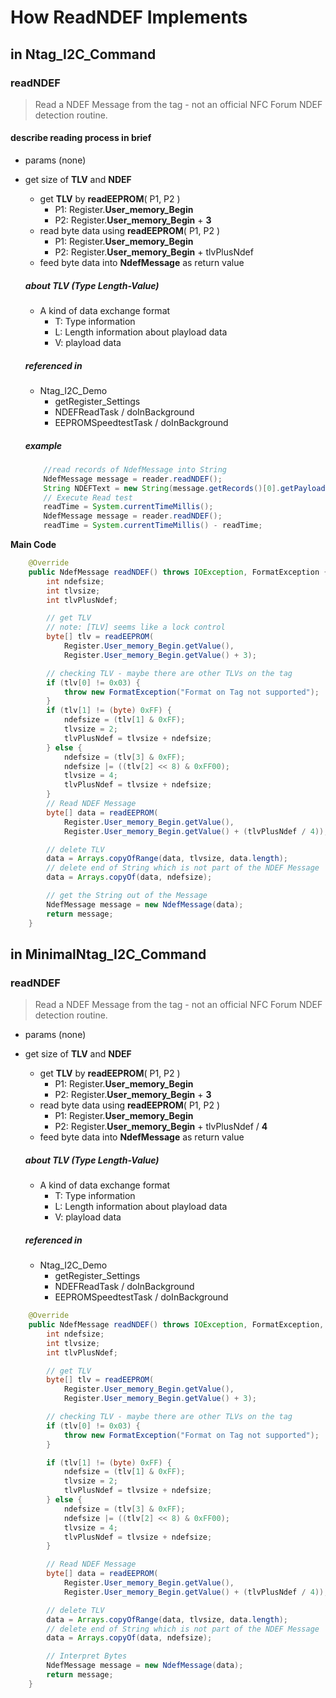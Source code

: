 


#  How ReadNDEF Implements

## in Ntag_I2C_Command
### readNDEF
> Read a NDEF Message from the tag - not an official NFC Forum NDEF detection routine.
#### describe reading process in brief
- params (none) 
- get size of **TLV** and **NDEF**
	- get **TLV** by **readEEPROM**( P1, P2 )
		- P1: Register.**User_memory_Begin**
		- P2: Register.**User_memory_Begin** + **3** 
	- read byte data using **readEEPROM**( P1, P2 )
 		- P1: Register.**User_memory_Begin**
		- P2: Register.**User_memory_Begin** + tlvPlusNdef
	-  feed byte data into **NdefMessage** as return value 
	##### about TLV (Type Length-Value)
	- A kind of data exchange format
		- T: Type information
		- L: Length information about playload data
		- V: playload data

	##### referenced in
	- Ntag_I2C_Demo
		- getRegister_Settings
		- NDEFReadTask / doInBackground
		- EEPROMSpeedtestTask / doInBackground
	##### example
	```java
		//read records of NdefMessage into String
		NdefMessage message = reader.readNDEF();  
		String NDEFText = new String(message.getRecords()[0].getPayload(),"US-ASCII");
		// Execute Read test  
		readTime = System.currentTimeMillis();  
		NdefMessage message = reader.readNDEF();  
		readTime = System.currentTimeMillis() - readTime;
	```
**Main Code**
```java
	@Override  
	public NdefMessage readNDEF() throws IOException, FormatException {  
		int ndefsize;  
		int tlvsize;  
		int tlvPlusNdef;  

		// get TLV  
		// note: [TLV] seems like a lock control  
		byte[] tlv = readEEPROM(
			Register.User_memory_Begin.getValue(),  
			Register.User_memory_Begin.getValue() + 3);  

		// checking TLV - maybe there are other TLVs on the tag  
		if (tlv[0] != 0x03) {  
			throw new FormatException("Format on Tag not supported");  
		}  
		if (tlv[1] != (byte) 0xFF) {  
			ndefsize = (tlv[1] & 0xFF);  
			tlvsize = 2;  
			tlvPlusNdef = tlvsize + ndefsize;  
		} else {  
			ndefsize = (tlv[3] & 0xFF);  
			ndefsize |= ((tlv[2] << 8) & 0xFF00);  
			tlvsize = 4;  
			tlvPlusNdef = tlvsize + ndefsize;  
		}  
		// Read NDEF Message  
		byte[] data = readEEPROM(
			Register.User_memory_Begin.getValue(),  
			Register.User_memory_Begin.getValue() + (tlvPlusNdef / 4));  

		// delete TLV  
		data = Arrays.copyOfRange(data, tlvsize, data.length);  
		// delete end of String which is not part of the NDEF Message  
		data = Arrays.copyOf(data, ndefsize);  

		// get the String out of the Message  
		NdefMessage message = new NdefMessage(data);  
		return message;
	}
```


## in MinimalNtag_I2C_Command
### readNDEF
> Read a NDEF Message from the tag - not an official NFC Forum NDEF detection routine.
- params (none) 
- get size of **TLV** and **NDEF**
	- get **TLV** by **readEEPROM**( P1, P2 )
		- P1: Register.**User_memory_Begin**
		- P2: Register.**User_memory_Begin** + **3** 
	- read byte data using **readEEPROM**( P1, P2 )
 		- P1: Register.**User_memory_Begin**
		- P2: Register.**User_memory_Begin** + tlvPlusNdef / **4**
	-  feed byte data into **NdefMessage** as return value 
	##### about TLV (Type Length-Value)
	- A kind of data exchange format
		- T: Type information
		- L: Length information about playload data
		- V: playload data

	##### referenced in
	- Ntag_I2C_Demo
		- getRegister_Settings
		- NDEFReadTask / doInBackground
		- EEPROMSpeedtestTask / doInBackground
```java
	@Override  
	public NdefMessage readNDEF() throws IOException, FormatException, CommandNotSupportedException {  
		int ndefsize;  
		int tlvsize;  
		int tlvPlusNdef;  

		// get TLV  
		byte[] tlv = readEEPROM(
			Register.User_memory_Begin.getValue(),  
			Register.User_memory_Begin.getValue() + 3);  

		// checking TLV - maybe there are other TLVs on the tag  
		if (tlv[0] != 0x03) {  
			throw new FormatException("Format on Tag not supported");  
		}  

		if (tlv[1] != (byte) 0xFF) {  
			ndefsize = (tlv[1] & 0xFF);  
			tlvsize = 2;  
			tlvPlusNdef = tlvsize + ndefsize;  
		} else {  
			ndefsize = (tlv[3] & 0xFF);  
			ndefsize |= ((tlv[2] << 8) & 0xFF00);  
			tlvsize = 4;  
			tlvPlusNdef = tlvsize + ndefsize;  
		}  

		// Read NDEF Message  
		byte[] data = readEEPROM(
			Register.User_memory_Begin.getValue(),  
			Register.User_memory_Begin.getValue() + (tlvPlusNdef / 4));  

		// delete TLV  
		data = Arrays.copyOfRange(data, tlvsize, data.length);  
		// delete end of String which is not part of the NDEF Message  
		data = Arrays.copyOf(data, ndefsize);  

		// Interpret Bytes  
		NdefMessage message = new NdefMessage(data);  
		return message;  
	}
```
 



<!--stackedit_data:
eyJoaXN0b3J5IjpbLTU5MDc2MjUwNl19
-->